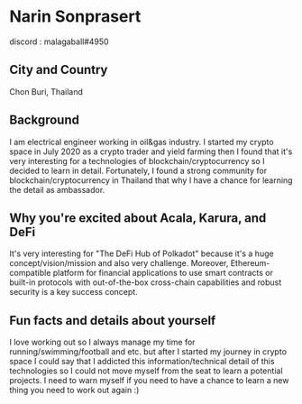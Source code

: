 # Narin Sonprasert
discord : malagaball#4950

## City and Country
Chon Buri, Thailand

## Background
I am electrical engineer working in oil&gas industry. I started my crypto space in July 2020 as a crypto trader and yield farming then I found that it's very interesting for a technologies of blockchain/cryptocurrency so I decided to learn in detail. Fortunately, I found a strong community for blockchain/cryptocurrency in Thailand that why I have a chance for learning the detail as ambassador.


## Why you're excited about Acala, Karura, and DeFi
It's very interesting for "The DeFi Hub of Polkadot" because it's a huge concept/vision/mission and also very challenge. Moreover, Ethereum-compatible platform for financial applications to use smart contracts or built-in protocols with out-of-the-box cross-chain capabilities and robust security is a key success concept.


## Fun facts and details about yourself
I love working out so I always manage my time for running/swimming/football and etc. but after I started my journey in crypto space I could say that I addicted this information/technical detail of this technologies so I could not move myself from the seat to learn a potential projects. I need to warn myself if you need to have a chance to learn a new thing you need to work out again :) 
